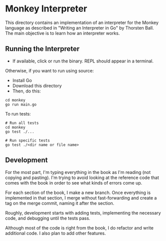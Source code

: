 # Monkey Interpreter

This directory contains an implementation of an interpreter for the Monkey
language as described in "Writing an Interpreter in Go" by Thorsten Ball.  The
main objective is to learn how an interpreter works.

## Running the Interpreter

- If available, click or run the binary.  REPL should appear in a terminal.

Otherwise, if you want to run using source:

- Install Go
- Download this directory
- Then, do this:

```shell
cd monkey
go run main.go
```

To run tests:

```shell
# Run all tests
cd monkey
go test ./...

# Run specific tests
go test ./<dir name or file name>
```

## Development

For the most part, I'm typing everything in the book as I'm reading (not copying
and pasting).  I'm trying to avoid looking at the reference code that comes with
the book in order to see what kinds of errors come up.

For each section of the book, I make a new branch.  Once everything is
implemented in that section, I merge without fast-forwarding and create a tag on
the merge commit, naming it after the section.

Roughly, development starts with adding tests, implementing the necessary code,
and debugging until the tests pass.

Although most of the code is right from the book, I do refactor and write
additional code.  I also plan to add other features.
